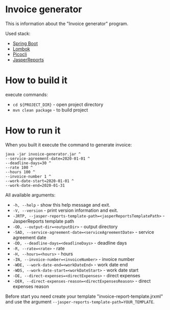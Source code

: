 # Invoice generator

This is information about the "Invoice generator" program.

Used stack:
- [Spring Boot](https://spring.io/)
- [Lombok](https://projectlombok.org/)
- [Picocli](https://picocli.info/)
- [JasperReports](https://community.jaspersoft.com/)

# How to build it

execute commands:
- `cd ${PROJECT_DIR}` - open project directory
- `mvn clean package` - to build project

# How to run it

When you built it execute the command to generate invoice:

```
java -jar invoice-generator.jar ^
--service-agreement-date=2020-01-01 ^
--deadline-days=30 ^
--rate 100 ^
--hours 100 ^
--invoice-number 1 ^
--work-date-start=2020-01-01 ^
--work-date-end=2020-01-31
```

All available arguments:

- `-h, --help` - show this help message and exit.
- `-V, --version` - print version information and exit.
- `-JRTP, --jasper-reports-template-path=<jasperReportsTemplatePath>` - JasperReports template path
- `-OD, --output-dir=<outputDir>` - output directory
- `-SAD, --service-agreement-date=<serviceAgreementDate>` - service agreement date
- `-DD, --deadline-days=<deadlineDays>` - deadline days
- `-R, --rate=<rate>` - rate
- `-H, --hours=<hours>` - hours
- `-IN, --invoice-number=<invoiceNumber>` - invoice number
- `-WDE, --work-date-end=<workDateEnd>` - work date end
- `-WDS, --work-date-start=<workDateStart>` - work date start
- `-DE, --direct-expenses=<directExpenses>` - direct expenses
- `-DER, --direct-expenses-reason=<directExpensesReason>` - direct expenses reason

Before start you need create your template "invoice-report-template.jrxml" and use the argument `--jasper-reports-template-path=YOUR_TEMPLATE`.
